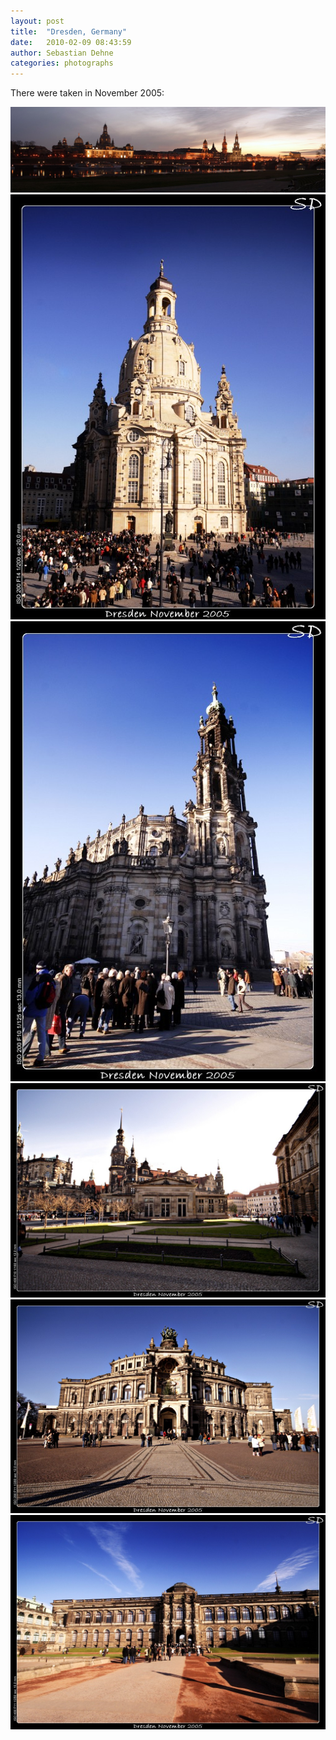 ```yaml
---
layout: post
title:  "Dresden, Germany"
date:   2010-02-09 08:43:59
author: Sebastian Dehne
categories: photographs
---
```


There were taken in November 2005:

<a href="/assets/images/dresden/DresdenPanorama-border.jpg" data-lightbox="pic" data-title="">
	<img src="/assets/images/dresden/DresdenPanorama-border.jpg" alt="Dresden"/>
</a>

<a href="/assets/images/dresden/Frauenkirche01_border-border.jpg" data-lightbox="pic" data-title="">
	<img src="/assets/images/dresden/Frauenkirche01_border-border.jpg" alt="Dresden"/>
</a>

<a href="/assets/images/dresden/dresden1_border-border.jpg" data-lightbox="pic" data-title="">
	<img src="/assets/images/dresden/dresden1_border-border.jpg" alt="Dresden"/>
</a>

<a href="/assets/images/dresden/dresden2_border-border.jpg" data-lightbox="pic" data-title="">
	<img src="/assets/images/dresden/dresden2_border-border.jpg" alt="Dresden"/>
</a>

<a href="/assets/images/dresden/dresden3_border-border.jpg" data-lightbox="pic" data-title="">
	<img src="/assets/images/dresden/dresden3_border-border.jpg" alt="Dresden"/>
</a>

<a href="/assets/images/dresden/dresden4_border-border.jpg" data-lightbox="pic" data-title="">
	<img src="/assets/images/dresden/dresden4_border-border.jpg" alt="Dresden"/>
</a>

